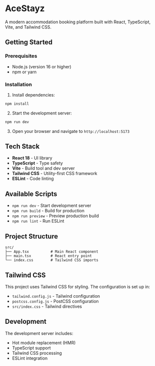 # AceStayz

A modern accommodation booking platform built with React, TypeScript, Vite, and Tailwind CSS.

## Getting Started

### Prerequisites

- Node.js (version 16 or higher)
- npm or yarn

### Installation

1. Install dependencies:
```bash
npm install
```

2. Start the development server:
```bash
npm run dev
```

3. Open your browser and navigate to `http://localhost:5173`

## Tech Stack

- **React 18** - UI library
- **TypeScript** - Type safety
- **Vite** - Build tool and dev server
- **Tailwind CSS** - Utility-first CSS framework
- **ESLint** - Code linting

## Available Scripts

- `npm run dev` - Start development server
- `npm run build` - Build for production
- `npm run preview` - Preview production build
- `npm run lint` - Run ESLint

## Project Structure

```
src/
├── App.tsx          # Main React component
├── main.tsx         # React entry point
└── index.css        # Tailwind CSS imports
```

## Tailwind CSS

This project uses Tailwind CSS for styling. The configuration is set up in:
- `tailwind.config.js` - Tailwind configuration
- `postcss.config.js` - PostCSS configuration
- `src/index.css` - Tailwind directives

## Development

The development server includes:
- Hot module replacement (HMR)
- TypeScript support
- Tailwind CSS processing
- ESLint integration
